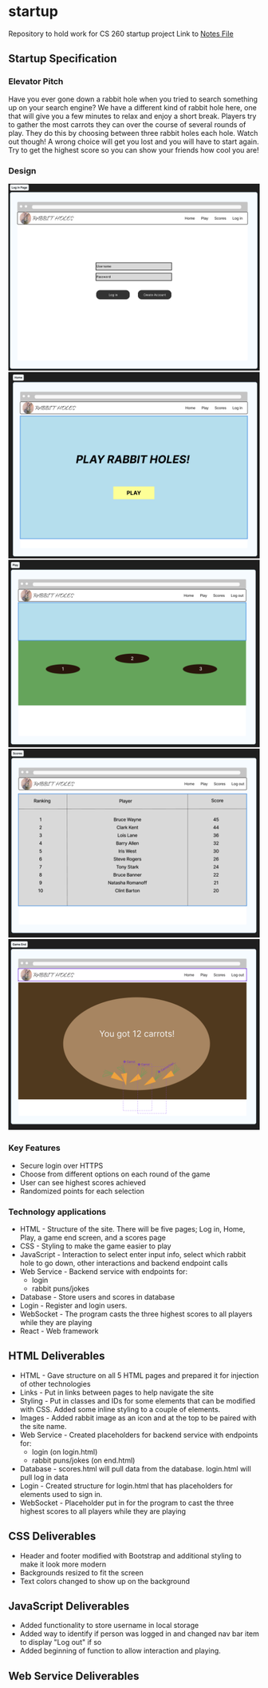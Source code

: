 # startup

Repository to hold work for CS 260 startup project
Link to [Notes File](/notes.md)

## Startup Specification

### Elevator Pitch

Have you ever gone down a rabbit hole when you tried to search something up on your search engine? We have a different kind of rabbit hole here, one that will give you a few minutes to relax and enjoy a short break. Players try to gather the most carrots they can over the course of several rounds of play. They do this by choosing between three rabbit holes each hole. Watch out though! A wrong choice will get you lost and you will have to start again. Try to get the highest score so you can show your friends how cool you are!

### Design

![Log In Page](/DesignImages/Log%20in%20page.png)
![Home Page](/DesignImages/Home%20Page.png)
![Play Page](/DesignImages/Play%20Page.png)
![Scores Page](/DesignImages/Score%20Page.png)
![Game End Page](/DesignImages/Game%20End%20Page.png)

### Key Features

- Secure login over HTTPS
- Choose from different options on each round of the game
- User can see highest scores achieved
- Randomized points for each selection

### Technology applications

- HTML - Structure of the site. There will be five pages; Log in, Home, Play, a game end screen, and a scores page
- CSS - Styling to make the game easier to play
- JavaScript - Interaction to select enter input info, select which rabbit hole to go down, other interactions and backend endpoint calls
- Web Service - Backend service with endpoints for:
  - login
  - rabbit puns/jokes
- Database - Store users and scores in database
- Login - Register and login users.
- WebSocket - The program casts the three highest scores to all players while they are playing
- React - Web framework

## HTML Deliverables

- HTML - Gave structure on all 5 HTML pages and prepared it for injection of other technologies
- Links - Put in links between pages to help navigate the site
- Styling - Put in classes and IDs for some elements that can be modified with CSS. Added some inline styling to a couple of elements.
- Images - Added rabbit image as an icon and at the top to be paired with the site name.
- Web Service - Created placeholders for backend service with endpoints for:
  - login (on login.html)
  - rabbit puns/jokes (on end.html)
- Database - scores.html will pull data from the database. login.html will pull log in data
- Login - Created structure for login.html that has placeholders for elements used to sign in.
- WebSocket - Placeholder put in for the program to cast the three highest scores to all players while they are playing

## CSS Deliverables

- Header and footer modified with Bootstrap and additional styling to make it look more modern
- Backgrounds resized to fit the screen
- Text colors changed to show up on the background

## JavaScript Deliverables

- Added functionality to store username in local storage
- Added way to identify if person was logged in and changed nav bar item to display "Log out" if so
- Added beginning of function to allow interaction and playing.

## Web Service Deliverables
